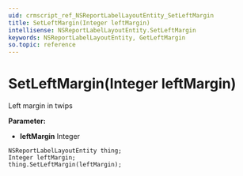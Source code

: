 ```yaml
---
uid: crmscript_ref_NSReportLabelLayoutEntity_SetLeftMargin
title: SetLeftMargin(Integer leftMargin)
intellisense: NSReportLabelLayoutEntity.SetLeftMargin
keywords: NSReportLabelLayoutEntity, GetLeftMargin
so.topic: reference
---
```


# SetLeftMargin(Integer leftMargin)

Left margin in twips

**Parameter:** 
 - **leftMargin** Integer

```crmscript
NSReportLabelLayoutEntity thing;
Integer leftMargin;
thing.SetLeftMargin(leftMargin);
```

